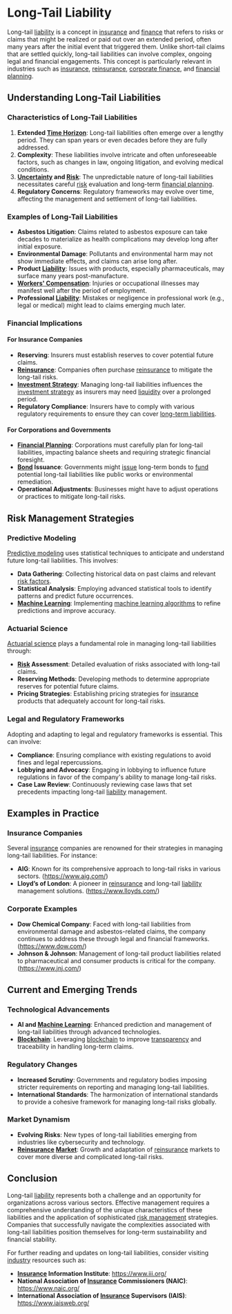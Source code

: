 # Long-Tail Liability

Long-tail [liability](../l/liability.md) is a concept in [insurance](../i/insurance.md) and [finance](../f/finance.md) that refers to risks or claims that might be realized or paid out over an extended period, often many years after the initial event that triggered them. Unlike short-tail claims that are settled quickly, long-tail liabilities can involve complex, ongoing legal and financial engagements. This concept is particularly relevant in industries such as [insurance](../i/insurance.md), [reinsurance](../r/reinsurance.md), [corporate finance](../c/corporate_finance.md), and [financial planning](../f/financial_planning.md).

## Understanding Long-Tail Liabilities

### Characteristics of Long-Tail Liabilities
1. **Extended [Time Horizon](../t/time_horizon.md)**: Long-tail liabilities often emerge over a lengthy period. They can span years or even decades before they are fully addressed.
2. **Complexity**: These liabilities involve intricate and often unforeseeable factors, such as changes in law, ongoing litigation, and evolving medical conditions.
3. **[Uncertainty](../u/uncertainty_in_trading.md) and [Risk](../r/risk.md)**: The unpredictable nature of long-tail liabilities necessitates careful [risk](../r/risk.md) evaluation and long-term [financial planning](../f/financial_planning.md).
4. **Regulatory Concerns**: Regulatory frameworks may evolve over time, affecting the management and settlement of long-tail liabilities.

### Examples of Long-Tail Liabilities
- **Asbestos Litigation**: Claims related to asbestos exposure can take decades to materialize as health complications may develop long after initial exposure.
- **Environmental Damage**: Pollutants and environmental harm may not show immediate effects, and claims can arise long after.
- **Product [Liability](../l/liability.md)**: Issues with products, especially pharmaceuticals, may surface many years post-manufacture.
- **[Workers' Compensation](../w/workers'_compensation.md)**: Injuries or occupational illnesses may manifest well after the period of employment.
- **Professional [Liability](../l/liability.md)**: Mistakes or negligence in professional work (e.g., legal or medical) might lead to claims emerging much later.

### Financial Implications
#### For Insurance Companies
- **Reserving**: Insurers must establish reserves to cover potential future claims.
- **[Reinsurance](../r/reinsurance.md)**: Companies often purchase [reinsurance](../r/reinsurance.md) to mitigate the long-tail risks.
- **[Investment Strategy](../i/investment_strategy.md)**: Managing long-tail liabilities influences the [investment strategy](../i/investment_strategy.md) as insurers may need [liquidity](../l/liquidity.md) over a prolonged period.
- **Regulatory Compliance**: Insurers have to comply with various regulatory requirements to ensure they can cover [long-term liabilities](../l/long-term_liabilities.md).

#### For Corporations and Governments
- **[Financial Planning](../f/financial_planning.md)**: Corporations must carefully plan for long-tail liabilities, impacting balance sheets and requiring strategic financial foresight.
- **[Bond](../b/bond.md) Issuance**: Governments might [issue](../i/issue.md) long-term bonds to [fund](../f/fund.md) potential long-tail liabilities like public works or environmental remediation.
- **Operational Adjustments**: Businesses might have to adjust operations or practices to mitigate long-tail risks.

## Risk Management Strategies
### Predictive Modeling
[Predictive modeling](../p/predictive_modeling.md) uses statistical techniques to anticipate and understand future long-tail liabilities. This involves:
- **Data Gathering**: Collecting historical data on past claims and relevant [risk factors](../r/risk_factors_in_trading.md).
- **Statistical Analysis**: Employing advanced statistical tools to identify patterns and predict future occurrences.
- **[Machine Learning](../m/machine_learning.md)**: Implementing [machine learning algorithms](../m/machine_learning_algorithms_in_trading.md) to refine predictions and improve accuracy.
  
### Actuarial Science
[Actuarial science](../a/actuarial_science.md) plays a fundamental role in managing long-tail liabilities through:
- **[Risk](../r/risk.md) Assessment**: Detailed evaluation of risks associated with long-tail claims.
- **Reserving Methods**: Developing methods to determine appropriate reserves for potential future claims.
- **Pricing Strategies**: Establishing pricing strategies for [insurance](../i/insurance.md) products that adequately account for long-tail risks.

### Legal and Regulatory Frameworks
Adopting and adapting to legal and regulatory frameworks is essential. This can involve:
- **Compliance**: Ensuring compliance with existing regulations to avoid fines and legal repercussions.
- **Lobbying and Advocacy**: Engaging in lobbying to influence future regulations in favor of the company's ability to manage long-tail risks.
- **Case Law Review**: Continuously reviewing case laws that set precedents impacting long-tail [liability](../l/liability.md) management.

## Examples in Practice
### Insurance Companies
Several [insurance](../i/insurance.md) companies are renowned for their strategies in managing long-tail liabilities. For instance:
- **AIG**: Known for its comprehensive approach to long-tail risks in various sectors. (https://www.aig.com/)
- **Lloyd’s of London**: A pioneer in [reinsurance](../r/reinsurance.md) and long-tail [liability](../l/liability.md) management solutions. (https://www.lloyds.com/)
  
### Corporate Examples
- **Dow Chemical Company**: Faced with long-tail liabilities from environmental damage and asbestos-related claims, the company continues to address these through legal and financial frameworks. (https://www.dow.com/)
- **Johnson & Johnson**: Management of long-tail product liabilities related to pharmaceutical and consumer products is critical for the company. (https://www.jnj.com/)

## Current and Emerging Trends
### Technological Advancements
- **AI and [Machine Learning](../m/machine_learning.md)**: Enhanced prediction and management of long-tail liabilities through advanced technologies.
- **[Blockchain](../b/blockchain_in_trading.md)**: Leveraging [blockchain](../b/blockchain_in_trading.md) to improve [transparency](../t/transparency.md) and traceability in handling long-term claims.

### Regulatory Changes
- **Increased Scrutiny**: Governments and regulatory bodies imposing stricter requirements on reporting and managing long-tail liabilities.
- **International Standards**: The harmonization of international standards to provide a cohesive framework for managing long-tail risks globally.

### Market Dynamism
- **Evolving Risks**: New types of long-tail liabilities emerging from industries like cybersecurity and technology.
- **[Reinsurance](../r/reinsurance.md) [Market](../m/market.md)**: Growth and adaptation of [reinsurance](../r/reinsurance.md) markets to cover more diverse and complicated long-tail risks.

## Conclusion
Long-tail [liability](../l/liability.md) represents both a challenge and an opportunity for organizations across various sectors. Effective management requires a comprehensive understanding of the unique characteristics of these liabilities and the application of sophisticated [risk management](../r/risk_management.md) strategies. Companies that successfully navigate the complexities associated with long-tail liabilities position themselves for long-term sustainability and financial stability.

For further reading and updates on long-tail liabilities, consider visiting [industry](../i/industry.md) resources such as:
- **[Insurance](../i/insurance.md) Information Institute**: https://www.iii.org/
- **National Association of [Insurance](../i/insurance.md) Commissioners (NAIC)**: https://www.naic.org/
- **International Association of [Insurance](../i/insurance.md) Supervisors (IAIS)**: https://www.iaisweb.org/